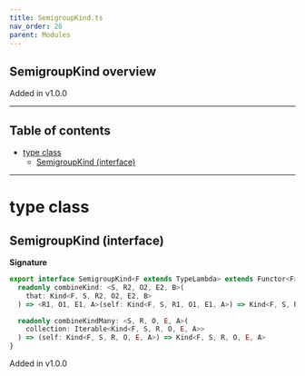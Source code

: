 ```yaml
---
title: SemigroupKind.ts
nav_order: 26
parent: Modules
---
```


## SemigroupKind overview

Added in v1.0.0

---

<h2 class="text-delta">Table of contents</h2>

- [type class](#type-class)
  - [SemigroupKind (interface)](#semigroupkind-interface)

---

# type class

## SemigroupKind (interface)

**Signature**

```ts
export interface SemigroupKind<F extends TypeLambda> extends Functor<F> {
  readonly combineKind: <S, R2, O2, E2, B>(
    that: Kind<F, S, R2, O2, E2, B>
  ) => <R1, O1, E1, A>(self: Kind<F, S, R1, O1, E1, A>) => Kind<F, S, R1 & R2, O1 | O2, E1 | E2, A | B>

  readonly combineKindMany: <S, R, O, E, A>(
    collection: Iterable<Kind<F, S, R, O, E, A>>
  ) => (self: Kind<F, S, R, O, E, A>) => Kind<F, S, R, O, E, A>
}
```

Added in v1.0.0

